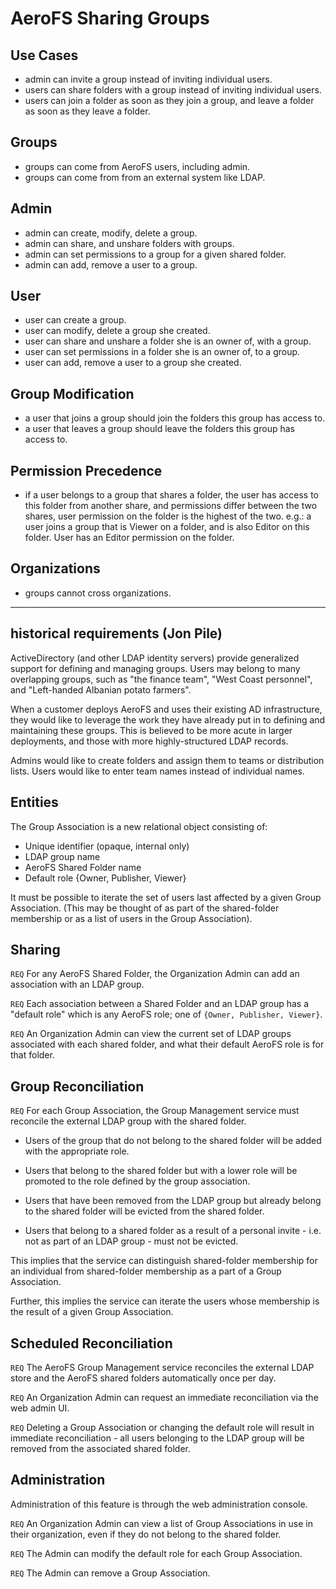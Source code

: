 # AeroFS Sharing Groups

[//]: <> (6/18 - v2, first draft w/ use cases)
[//]: <> (v1, initial draft. Based on conversation w/ prospect)

## Use Cases

- admin can invite a group instead of inviting individual users.
- users can share folders with a group instead of inviting individual users.
- users can join a folder as soon as they join a group, and leave a folder as soon as they leave a folder.

## Groups
- groups can come from AeroFS users, including admin.
- groups can come from from an external system like LDAP.

## Admin
- admin can create, modify, delete a group.
- admin can share, and unshare folders with groups.
- admin can set permissions to a group for a given shared folder.
- admin can add, remove a user to a group.

## User
- user can create a group.
- user can modify, delete a group she created.
- user can share and unshare a folder she is an owner of, with a group.
- user can set permissions in a folder she is an owner of, to a group.
- user can add, remove a user to a group she created.

## Group Modification
- a user that joins a group should join the folders this group has access to.
- a user that leaves a group should leave the folders this group has access to.

## Permission Precedence
- if a user belongs to a group that shares a folder, the user has access to this folder from another share, and permissions differ between the two shares, user permission on the folder is the highest of the two. e.g.: a user joins a group that is Viewer on a folder, and is also Editor on this folder. User has an Editor permission on the folder.

## Organizations
- groups cannot cross organizations.



***
## historical requirements (Jon Pile)


ActiveDirectory (and other LDAP identity servers) provide generalized support for defining and managing groups. Users may belong to many overlapping groups, such as "the finance team", "West Coast personnel", and "Left-handed Albanian potato farmers".

When a customer deploys AeroFS and uses their existing AD infrastructure, they would like to leverage the work they have already put in to defining and maintaining these groups. This is believed to be more acute in larger deployments, and those with more highly-structured LDAP records.

Admins would like to create folders and assign them to teams or distribution lists.
Users would like to enter team names instead of individual names.

## Entities

The Group Association is a new relational object consisting of:

 - Unique identifier (opaque, internal only)
 - LDAP group name
 - AeroFS Shared Folder name
 - Default role {Owner, Publisher, Viewer}

It must be possible to iterate the set of users last affected by a given Group Association. (This may be thought of as part of the shared-folder membership or as a list of users in the Group Association).


## Sharing

`REQ` For any AeroFS Shared Folder, the Organization Admin can add an association with an LDAP group.

`REQ` Each association between a Shared Folder and an LDAP group has a "default role" which is any AeroFS role; one of `{Owner, Publisher, Viewer}`.

`REQ` An Organization Admin can view the current set of LDAP groups associated with each shared folder, and what their default AeroFS role is for that folder.

## Group Reconciliation

`REQ` For each Group Association, the Group Management service must reconcile the external LDAP group with the shared folder.

 - Users of the group that do not belong to the shared folder will be added with the appropriate role.

 - Users that belong to the shared folder but with a lower role will be promoted to the role defined by the group association.

 - Users that have been removed from the LDAP group but already belong to the shared folder will be evicted from the shared folder.

 - Users that belong to a shared folder as a result of a personal invite - i.e. not as part of an LDAP group - must not be evicted.

This implies that the service can distinguish shared-folder membership for an individual from shared-folder membership as a part of a Group Association.

Further, this implies the service can iterate the users whose membership is the result of a given Group Association.

## Scheduled Reconciliation

`REQ` The AeroFS Group Management service reconciles the external LDAP store and the AeroFS shared folders automatically once per day.

`REQ` An Organization Admin can request an immediate reconciliation via the web admin UI.

`REQ` Deleting a Group Association or changing the default role will result in immediate reconciliation - all users belonging to the LDAP group will be removed from the associated shared folder.


## Administration

Administration of this feature is through the web administration console.

`REQ` An Organization Admin can view a list of Group Associations in use in their organization, even if they do not belong to the shared folder.
			
`REQ` The Admin can modify the default role for each Group Association.

`REQ` The Admin can remove a Group Association.
